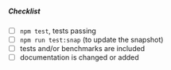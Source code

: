<!--
Thank you for your pull request. Please provide a description above and review
the requirements below.

Bug fixes and new features should include tests and possibly benchmarks.

Contributors guide: https://github.com/bcoe/c8/blob/main/CONTRIBUTING.md
-->

##### Checklist
<!-- Remove items that do not apply. For completed items, change [ ] to [x]. -->
- [ ] `npm test`, tests passing
- [ ] `npm run test:snap` (to update the snapshot)
- [ ] tests and/or benchmarks are included
- [ ] documentation is changed or added
